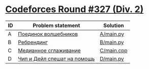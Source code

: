 # [Codeforces Round #327 (Div. 2)](http://codeforces.com/contest/591)

| ID | Problem statement                                                             | Solution                 |
|----|-------------------------------------------------------------------------------|--------------------------|
| A  | [Поединок волшебников](http://codeforces.com/problemset/problem/591/A)        | [A/main.py](A/main.py)   |
| B  | [Ребрендинг](http://codeforces.com/problemset/problem/591/B)                  | [B/main.py](B/main.py)   |
| C  | [Медианное сглаживание](http://codeforces.com/problemset/problem/590/A)       | [C/main.cpp](C/main.cpp) |
| D  | [Чип и Дейл спешат на помощь](http://codeforces.com/problemset/problem/590/B) | [D/main.py](D/main.py)   |

